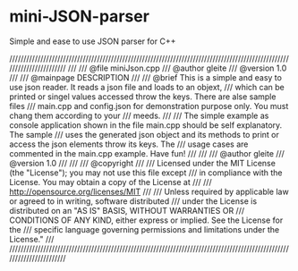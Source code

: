 # mini-JSON-parser
Simple and ease to use JSON parser for C++

///////////////////////////////////////////////////////////////////////////////////////////////////////////////////////
/// 
/// @file miniJson.cpp
/// @author gleite
/// @version 1.0
///
/// @mainpage DESCRIPTION
///
/// @brief This is a simple and easy to use json reader. It reads a json file and loads to an objext,
/// which can be printed or singel values accessed throw the keys. There are alse sample files
/// main.cpp and config.json for demonstration purpose only. You must chang them according to your
/// meeds.
///
/// The simple example as console application shown in the file main.cpp should be self explanatory. The sample
/// uses the generated json object and its methods to print or access the json elements throw its keys. The
/// usage cases are commented in the main.cpp example. Have fun!
///
///
/// @author gleite
/// @version 1.0
///
///
/// @copyright 
///
/// Licensed under the MIT License (the "License"); you may not use this file except
/// in compliance with the License. You may obtain a copy of the License at
///
/// http://opensource.org/licenses/MIT
///
/// Unless required by applicable law or agreed to in writing, software distributed
/// under the License is distributed on an "AS IS" BASIS, WITHOUT WARRANTIES OR
/// CONDITIONS OF ANY KIND, either express or implied. See the License for the
/// specific language governing permissions and limitations under the License."
///
///////////////////////////////////////////////////////////////////////////////////////////////////////////////////////

